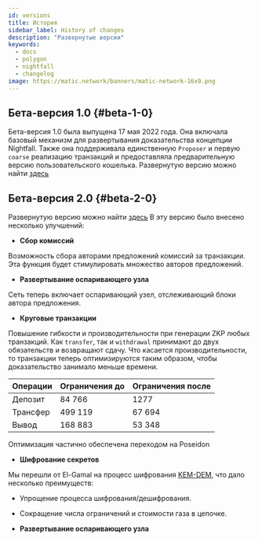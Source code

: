 ```yaml
---
id: versions
title: История
sidebar_label: History of changes
description: "Развернутые версии"
keywords:
  - docs
  - polygon
  - nightfall
  - changelog
image: https://matic.network/banners/matic-network-16x9.png
---
```



## Бета-версия 1.0 {#beta-1-0}
Бета-версия 1.0 была выпущена 17 мая 2022 года. Она включала базовый механизм для развертывания доказательства концепции Nightfall.
Также она поддерживала единственную `Proposer` и первую `coarse` реализацию транзакций и предоставляла предварительную
версию пользовательского кошелька.
Развернутую версию можно найти [здесь](https://github.com/EYBlockchain/nightfall_3/commit/bc3e475de3e2877f14430f9599e5b38ea960765b)

## Бета-версия 2.0 {#beta-2-0}
Развернутую версию можно найти [здесь](https://github.com/EYBlockchain/nightfall_3/commit/4c2af01ac95af5ea6f5b40071d73a1624f06ba46)
В эту версию было внесено несколько улучшений:
- **Сбор комиссий**

Возможность сбора авторами предложений комиссий за транзакции. Эта функция будет стимулировать множество авторов предложений.
- **Развертывание оспаривающего узла**

Сеть теперь включает оспаривающий узел, отслеживающий блоки автора предложения.
- **Круговые транзакции**

Повышение гибкости и производительности при генерации ZKP любых транзакций. Как `transfer`, так и `withdrawal` принимают до двух обязательств и возвращают сдачу.
Что касается производительности, то транзакции теперь оптимизируются таким образом, чтобы доказательство занимало меньше времени.

| Операции | Ограничения до | Ограничения после |
|-----------|--------------------|------------------|
| Депозит | 84 766 | 1277 |
| Трансфер | 499 119 | 67 694 |
| Вывод | 168 883 | 53 348 |

Оптимизация частично обеспечена переходом на Poseidon

- **Шифрование секретов**

Мы перешли от El-Gamal на процесс шифрования [KEM-DEM](../protocol/secrets), что дало несколько преимуществ:
- Упрощение процесса шифрования/дешифрования.
- Сокращение числа ограничений и стоимости газа в цепочке.

- **Развертывание оспаривающего узла**

